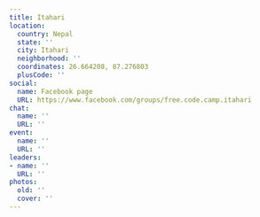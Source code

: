 ```yaml
---
title: Itahari
location:
  country: Nepal
  state: ''
  city: Itahari
  neighborhood: ''
  coordinates: 26.664208, 87.276803
  plusCode: ''
social:
  name: Facebook page
  URL: https://www.facebook.com/groups/free.code.camp.itahari
chat:
  name: ''
  URL: ''
event:
  name: ''
  URL: ''
leaders:
- name: ''
  URL: ''
photos:
  old: ''
  cover: ''
---
```


